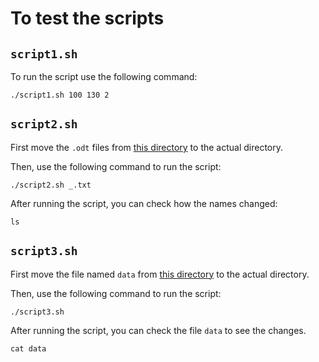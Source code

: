 # To test the scripts

## `script1.sh`
To run the script use the following command:
```shell
./script1.sh 100 130 2
```
## `script2.sh`
First move the `.odt` files from [this directory](https://github.com/superflash41/1INF29/tree/main/labs/lab1/source/2) to the actual directory.

Then, use the following command to run the script:
```shell
./script2.sh _.txt
```
After running the script, you can check how the names changed:
```shell
ls 
```
## `script3.sh`
First move the file named `data` from [this directory](https://github.com/superflash41/1INF29/tree/main/labs/lab1/source/3) to the actual directory.

Then, use the following command to run the script:
```shell
./script3.sh
```
After running the script, you can check the file `data` to see the changes.
```shell
cat data
```
